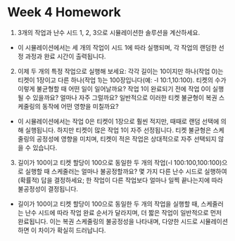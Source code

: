 # Week 4 Homework


1. 3개의 작업과 난수 시드 1, 2, 3으로 시뮬레이션한 솔루션을 계산하세요.

- 이 시뮬레이션에서는 세 개의 작업이 시드 1에 따라 실행되며, 각 작업의 랜덤한 선정 과정과 완료 시간이 출력됩니다.


2. 이제 두 개의 특정 작업으로 실행해 보세요: 각각 길이는 10이지만 하나(작업 0)는 티켓이 1장이고 다른 하나(작업 1)는 100장입니다(예: -l 10:1,10:100). 티켓의 수가 이렇게 불균형할 때 어떤 일이 일어날까요? 작업 1이 완료되기 전에 작업 0이 실행될 수 있을까요? 얼마나 자주 그럴까요? 일반적으로 이러한 티켓 불균형이 복권 스케줄링의 동작에 어떤 영향을 미칠까요?

- 이 시뮬레이션에서는 작업 0은 티켓이 1장으로 훨씬 적지만, 때때로 랜덤 선택에 의해 실행됩니다. 하지만 티켓이 많은 작업 1이 자주 선정됩니다. 티켓 불균형은 스케줄링의 공정성에 영향을 미치며, 티켓이 적은 작업은 상대적으로 자주 선택되지 않을 수 있습니다.


3. 길이가 100이고 티켓 할당이 100으로 동일한 두 개의 작업(-l 100:100,100:100)으로 실행할 때 스케줄러는 얼마나 불공정할까요? 몇 가지 다른 난수 시드로 실행하여 (확률적) 답을 결정하세요; 한 작업이 다른 작업보다 얼마나 일찍 끝나는지에 따라 불공정성이 결정됩니다.

- 길이가 100이고 티켓 할당이 100으로 동일한 두 개의 작업을 실행할 때, 스케줄러는 난수 시드에 따라 작업 완료 순서가 달라지며, 더 짧은 작업이 일반적으로 먼저 완료됩니다. 이는 복권 스케줄링의 불공정성을 나타내며, 다양한 시드로 시뮬레이션하면 이 차이가 확실히 드러납니다.
